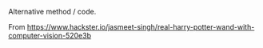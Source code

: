 Alternative method / code.

From https://www.hackster.io/jasmeet-singh/real-harry-potter-wand-with-computer-vision-520e3b

